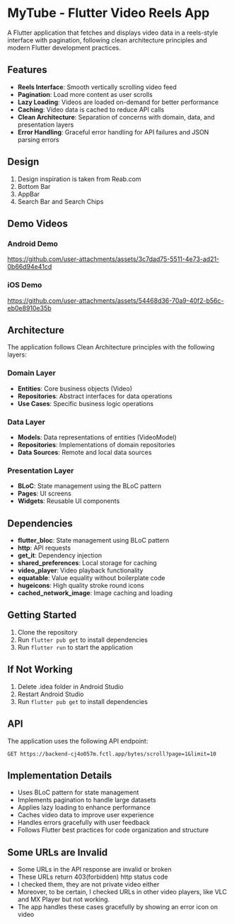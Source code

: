 # MyTube - Flutter Video Reels App

A Flutter application that fetches and displays video data in a reels-style interface with pagination, following clean architecture principles and modern Flutter development practices.

## Features

- **Reels Interface**: Smooth vertically scrolling video feed
- **Pagination**: Load more content as user scrolls
- **Lazy Loading**: Videos are loaded on-demand for better performance
- **Caching**: Video data is cached to reduce API calls
- **Clean Architecture**: Separation of concerns with domain, data, and presentation layers
- **Error Handling**: Graceful error handling for API failures and JSON parsing errors

## Design

1. Design inspiration is taken from Reab.com
2. Bottom Bar
3. AppBar
4. Search Bar and Search Chips

## Demo Videos

### Android Demo

https://github.com/user-attachments/assets/3c7dad75-5511-4e73-ad21-0b66d94e41cd



### iOS Demo

https://github.com/user-attachments/assets/54468d36-70a9-40f2-b56c-eb0e8910e35b



## Architecture

The application follows Clean Architecture principles with the following layers:

### Domain Layer
- **Entities**: Core business objects (Video)
- **Repositories**: Abstract interfaces for data operations
- **Use Cases**: Specific business logic operations

### Data Layer
- **Models**: Data representations of entities (VideoModel)
- **Repositories**: Implementations of domain repositories
- **Data Sources**: Remote and local data sources

### Presentation Layer
- **BLoC**: State management using the BLoC pattern
- **Pages**: UI screens
- **Widgets**: Reusable UI components

## Dependencies

- **flutter_bloc**: State management using BLoC pattern
- **http**: API requests
- **get_it**: Dependency injection
- **shared_preferences**: Local storage for caching
- **video_player**: Video playback functionality
- **equatable**: Value equality without boilerplate code
- **hugeicons**: High quality stroke round icons
- **cached_network_image**: Image caching and loading

## Getting Started

1. Clone the repository
2. Run `flutter pub get` to install dependencies
3. Run `flutter run` to start the application

## If Not Working

1. Delete .idea folder in Android Studio
2. Restart Android Studio
3. Run `flutter pub get` to install dependencies

## API

The application uses the following API endpoint:
```
GET https://backend-cj4o057m.fctl.app/bytes/scroll?page=1&limit=10
```

## Implementation Details

- Uses BLoC pattern for state management
- Implements pagination to handle large datasets
- Applies lazy loading to enhance performance
- Caches video data to improve user experience
- Handles errors gracefully with user feedback
- Follows Flutter best practices for code organization and structure

## Some URLs are Invalid
- Some URLs in the API response are invalid or broken
- These URLs return 403(forbidden) http status code
- I checked them, they are not private video either
- Moreover, to be certain, I checked URLs in other video players, like VLC and MX Player but not working.
- The app handles these cases gracefully by showing an error icon on video
